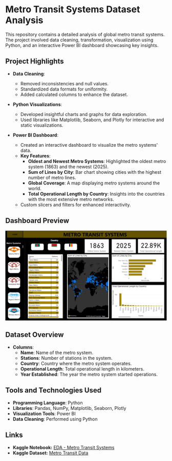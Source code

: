 # Metro Transit Systems Dataset Analysis

This repository contains a detailed analysis of global metro transit systems. The project involved data cleaning, transformation, visualization using Python, and an interactive Power BI dashboard showcasing key insights.

## Project Highlights

- **Data Cleaning**: 
  - Removed inconsistencies and null values.
  - Standardized data formats for uniformity.
  - Added calculated columns to enhance the dataset.

- **Python Visualizations**:
  - Developed insightful charts and graphs for data exploration.
  - Used libraries like Matplotlib, Seaborn, and Plotly for interactive and static visualizations.

- **Power BI Dashboard**:
  - Created an interactive dashboard to visualize the metro systems' data.
  - **Key Features**:
    - **Oldest and Newest Metro Systems**: Highlighted the oldest metro system (1863) and the newest (2025).
    - **Sum of Lines by City**: Bar chart showing cities with the highest number of metro lines.
    - **Global Coverage**: A map displaying metro systems around the world.
    - **Total Operational Length by Country**: Insights into the countries with the most extensive metro networks.
  - Custom slicers and filters for enhanced interactivity.

## Dashboard Preview

![Metro Transit Systems Dashboard](https://github.com/AdithyaChalla12/Metro-Transit/blob/main/notebook/Screenshot%202025-02-03%20184943.png)

## Dataset Overview

- **Columns**:
  - **Name**: Name of the metro system.
  - **Stations**: Number of stations in the system.
  - **Country**: Country where the metro system operates.
  - **Operational Length**: Total operational length in kilometers.
  - **Year Established**: The year the metro system started operations.

## Tools and Technologies Used

- **Programming Language**: Python
- **Libraries**: Pandas, NumPy, Matplotlib, Seaborn, Plotly
- **Visualization Tools**: Power BI
- **Data Cleaning**: Performed using Python

## Links
- **Kaggle Notebook:** [EDA - Metro Transit Systems](https://www.kaggle.com/code/adithyachalla/eda-metro-transit)  
- **Kaggle Dataset:** [Metro Transit Data](https://www.kaggle.com/datasets/adithyachalla/metro-transit-data)  

